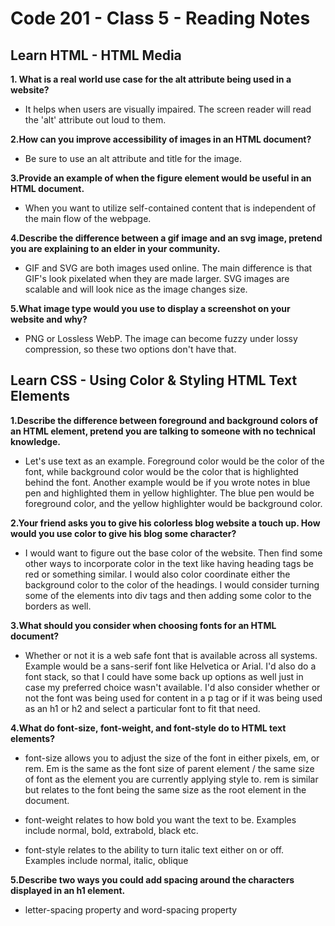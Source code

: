 # Code 201 - Class 5 - Reading Notes

## Learn HTML - HTML Media

**1. What is a real world use case for the alt attribute being used in a website?**

- It helps when users are visually impaired. The screen reader will read the 'alt' attribute out loud to them.

**2.How can you improve accessibility of images in an HTML document?**

- Be sure to use an alt attribute and title for the image.

**3.Provide an example of when the figure element would be useful in an HTML document.**

- When you want to utilize self-contained content that is independent of the main flow of the webpage.

**4.Describe the difference between a gif image and an svg image, pretend you are explaining to an elder in your community.**

- GIF and SVG are both images used online. The main difference is that GIF's look pixelated when they are made larger. SVG images are scalable and will look nice as the image changes size.

**5.What image type would you use to display a screenshot on your website and why?**

- PNG or Lossless WebP. The image can become fuzzy under lossy compression, so these two options don't have that.

## Learn CSS - Using Color & Styling HTML Text Elements

**1.Describe the difference between foreground and background colors of an HTML element, pretend you are talking to someone with no technical knowledge.**

- Let's use text as an example. Foreground color would be the color of the font, while background color would be the color that is highlighted behind the font. Another example would be if you wrote notes in blue pen and highlighted them in yellow highlighter. The blue pen would be foreground color, and the yellow highlighter would be background color.

**2.Your friend asks you to give his colorless blog website a touch up. How would you use color to give his blog some character?**

- I would want to figure out the base color of the website. Then find some other ways to incorporate color in the text like having heading tags be red or something similar. I would also color coordinate either the background color to the color of the headings. I would consider turning some of the elements into div tags and then adding some color to the borders as well.

**3.What should you consider when choosing fonts for an HTML document?**

- Whether or not it is a web safe font that is available across all systems. Example would be a sans-serif font like Helvetica or Arial. I'd also do a font stack, so that I could have some back up options as well just in case my preferred choice wasn't available. I'd also consider whether or not the font was being used for content in a p tag or if it was being used as an h1 or h2 and select a particular font to fit that need.

**4.What do font-size, font-weight, and font-style do to HTML text elements?**

- font-size allows you to adjust the size of the font in either pixels, em, or rem. Em is the same as the font size of parent element / the same size of font as the element you are currently applying style to. rem is similar but relates to the font being the same size as the root element in the document.

- font-weight relates to how bold you want the text to be. Examples include normal, bold, extrabold, black etc.

- font-style relates to the ability to turn italic text either on or off. Examples include normal, italic, oblique

**5.Describe two ways you could add spacing around the characters displayed in an h1 element.**

- letter-spacing property and word-spacing property
